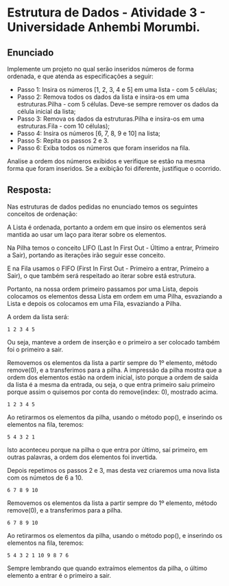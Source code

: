 # Estrutura de Dados - Atividade 3 - Universidade Anhembi Morumbi.

## Enunciado

Implemente um projeto no qual serão inseridos números de forma ordenada, e que atenda as especificações a seguir: 
 
- Passo 1: Insira os números [1, 2, 3, 4 e 5] em uma lista - com 5 células; 
- Passo 2: Remova todos os dados da lista e insira-os em uma estruturas.Pilha - com 5 células. Deve-se sempre remover os dados da célula inicial da lista; 
- Passo 3: Remova os dados da estruturas.Pilha e insira-os em uma estruturas.Fila - com 10 células); 
- Passo 4: Insira os números [6, 7, 8, 9 e 10] na lista; 
- Passo 5: Repita os passos 2 e 3. 
- Passo 6: Exiba todos os números que foram inseridos na fila. 
 
Analise a ordem dos números exibidos e verifique se estão na mesma forma que foram inseridos. Se a exibição foi diferente, justifique o ocorrido. 
 
 
## Resposta:

Nas estruturas de dados pedidas no enunciado temos os seguintes conceitos de ordenação:

A Lista é ordenada, portanto a ordem em que insiro os elementos será mantida ao usar um laço para iterar sobre os elementos.

Na Pilha temos o conceito LIFO (Last In First Out - Último a entrar, Primeiro a Sair), portando as iterações irão seguir esse conceito.

E na Fila usamos o FIFO (First In First Out - Primeiro a entrar, Primeiro a Sair), o que também será respeitado ao iterar sobre está estrutura.

Portanto, na nossa ordem primeiro passamos por uma Lista, depois colocamos os elementos dessa Lista em ordem em uma Pilha, esvaziando a Lista e depois os colocamos em uma Fila, esvaziando a Pilha. 


A ordem da lista será:
```
1 2 3 4 5
```
Ou seja, manteve a ordem de inserção e o primeiro a ser colocado também foi o primeiro a sair.

Removemos os elementos da lista a partir sempre do 1º elemento, método remove(0), e a transferimos para a pilha.
A impressão da pilha mostra que a ordem dos elementos estão na ordem inicial, isto porque a ordem de saída da lista é a mesma da entrada, ou seja, o que entra primeiro saíu primeiro porque assim o quisemos por conta do remove(index: 0), mostrado acima.
```
1 2 3 4 5 
```

Ao retirarmos os elementos da pilha, usando o método pop(), e inserindo os elementos na fila, teremos:
```
5 4 3 2 1 
```
Isto aconteceu porque na pilha o que entra por último, saí primeiro, em outras palavras, a ordem dos elementos foi invertida.


Depois repetimos os passos 2 e 3, mas desta vez criaremos uma nova lista com os númetos de 6 a 10.

```
6 7 8 9 10
```

Removemos os elementos da lista a partir sempre do 1º elemento, método remove(0), e a transferimos para a pilha.
```
6 7 8 9 10 
```

Ao retirarmos os elementos da pilha, usando o método pop(), e inserindo os elementos na fila, teremos:
```
5 4 3 2 1 10 9 8 7 6
```
Sempre lembrando que quando extraímos elementos da pilha, o último elemento a entrar é o primeiro a sair.